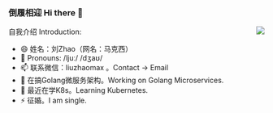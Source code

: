 ### 倒履相迎 Hi there 👋

<img align="right" src="https://github-readme-stats.vercel.app/api?username=liuzhaomax&count_private=true&show_icons=true&theme=radicalhide_title=true&show_icons=true" />

<!--
**liuzhaomax/liuzhaomax** is a ✨ _special_ ✨ repository because its `README.md` (this file) appears on your GitHub profile.
- 💬 Ask me about ...
- 🤔 I’m looking for help with ...
- 👯 I’m looking to collaborate on ...
-->

自我介绍 Introduction:

- 😄 姓名：刘Zhao（网名：马克西）
- 💬 Pronouns: /ljuː/ /dʒaʊ/
- 📫 联系微信：liuzhaomax 。Contact → Email
- 🔭 在搞Golang微服务架构。Working on Golang Microservices.
- 🌱 最近在学K8s。Learning Kubernetes.
- ⚡ 征婚。I am single.
